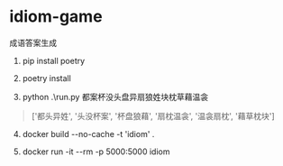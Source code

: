 # idiom-game

成语答案生成

1. pip install poetry

2. poetry install

3. python .\run.py 都案杯没头盘异扇狼姓块枕草藉温衾

> ['都头异姓', '头没杯案', '杯盘狼藉', '扇枕温衾', '温衾扇枕', '藉草枕块']

4. docker build --no-cache -t 'idiom' . 

5. docker run -it --rm -p 5000:5000 idiom